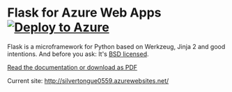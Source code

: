 # Flask for Azure Web Apps [![Deploy to Azure](http://azuredeploy.net/deploybutton.png)](https://azuredeploy.net/)

Flask is a microframework for Python based on Werkzeug, Jinja 2 and good intentions. And before you ask: It's [BSD licensed](http://flask.pocoo.org/docs/license/).

[Read the documentation or download as PDF](http://flask.pocoo.org/docs/0.10/)

Current site: http://silvertongue0559.azurewebsites.net/
